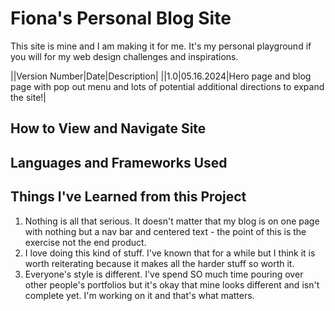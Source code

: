 # Fiona's Personal Blog Site
This site is mine and I am making it for me. It's my personal playground if you will for my web design challenges and inspirations. 

||Version Number|Date|Description|
||1.0|05.16.2024|Hero page and blog page with pop out menu and lots of potential additional directions to expand the site!|

## How to View and Navigate Site


## Languages and Frameworks Used


## Things I've Learned from this Project 
1. Nothing is all that serious. It doesn't matter that my blog is on one page with nothing but a nav bar and centered text - the point of this is the exercise not the end product.
4. I love doing this kind of stuff. I've known that for a while but I think it is worth reiterating because it makes all the harder stuff so worth it.
5. Everyone's style is different. I've spend SO much time pouring over other people's portfolios but it's okay that mine looks different and isn't complete yet. I'm working on it and that's what matters.
